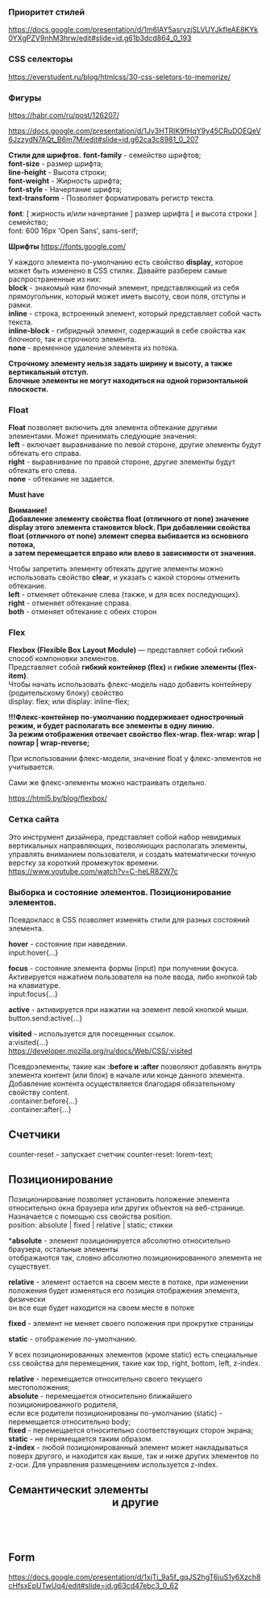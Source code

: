 ### Приоритет стилей
https://docs.google.com/presentation/d/1m6lAY5asryzjSLVUYJkfIeAE8KYk0YXgPZV9nhM3hrw/edit#slide=id.g61b3dcd864_0_193

###  CSS селекторы  
https://everstudent.ru/blog/htmlcss/30-css-seletors-to-memorize/

### Фигуры  
https://habr.com/ru/post/126207/

https://docs.google.com/presentation/d/1Jv3HTRIK9fHqY9y45CRuDOEQeV6JzzydN7AQt_B6m7M/edit#slide=id.g62ca3c8981_0_207

**Стили для шрифтов.**
**font-family** - семейство шрифтов;  
**font-size** - размер шрифта;  
**line-height** - Высота строки;  
**font-weight** - Жирность шрифта;  
**font-style** - Начертание шрифта;  
**text-transform** - Позволяет форматировать регистр текста.  

**font**: [ жирность и/или начертание ] размер шрифта [ и высота строки ] семейство;  
font: 600 16px 'Open Sans', sans-serif;

**Шрифты**
https://fonts.google.com/ 


У каждого элемента по-умолчанию есть свойство **display**, которое может быть изменено в CSS стилях. Давайте разберем самые распространенные из них:  
**block** - знакомый нам блочный элемент, представляющий из себя прямоугольник, который может иметь высоту, свои поля, отступы и рамки.  
**inline** - строка, встроенный элемент, который представляет собой часть текста.  
**inline-block** - гибридный элемент, содержащий в себе свойства как блочного, так и строчного элемента.  
**none** - временное удаление элемента из потока.

**Строчному элементу нельзя задать ширину и высоту, а также вертикальный отступ.  
Блочные элементы не могут находиться на одной горизонтальной плоскости.**

### Float  

**Float** позволяет включить для элемента обтекание другими элементами. Может принимать следующие значения:  
**left** - включает выравнивание по левой стороне, другие элементы будут обтекать его справа.  
**right** - выравнивание по правой стороне, другие элементы будут обтекать его слева.  
**none** - обтекание не задается.

**Must have**  

**Внимание!  
Добавление элементу свойства float (отличного от none) значение display этого элемента становится block.
При добавлении свойства float (отличного от none) элемент сперва выбивается из основного потока,  
а затем перемещается вправо или влево в зависимости от значения.**

Чтобы запретить элементу обтекать другие элементы можно использовать свойство **clear**, и указать с какой стороны отменить обтекание.  
**left** - отменяет обтекание слева (также, и для всех последующих).  
**right** - отменяет обтекание справа.  
**both** - отменяет обтекание с обеих сторон

### Flex 

**Flexbox (Flexible Box Layout Module)** — представляет собой гибкий способ компоновки элементов.   
Представляет собой **гибкий контейнер (flex)**  и **гибкие элементы (flex-item)**.  
Чтобы начать использовать флекс-модель надо добавить контейнеру (родительскому блоку) свойство   
display: flex; или display: inline-flex;

**!!!Флекс-контейнер по-умолчанию поддерживает однострочный режим, и будет располагать все элементы в одну линию.  
За режим отображения отвечает свойство flex-wrap.
flex-wrap: wrap | nowrap | wrap-reverse;**

При использовании флекс-модели, значение float у флекс-элементов не учитывается.

Сами же флекс-элементы можно настраивать отдельно.   

https://html5.by/blog/flexbox/  

### Сетка сайта 

Это инструмент дизайнера, представляет собой набор невидимых вертикальных направляющих, позволяющих располагать элементы,  
управлять вниманием пользователя, и создать математически точную верстку за короткий промежуток времени.   
https://www.youtube.com/watch?v=C-heLR82W7c

### Выборка и состояние элементов. Позиционирование элементов.  

Псевдокласс в CSS позволяет изменять стили для разных состояний элемента.

**hover** - состояние при наведении.  
input:hover{...}

**focus** - состояние элемента формы (input) при получении фокуса. Активируется нажатием пользователя на поле ввода, либо кнопкой tab на клавиатуре.  
input:focus{...}

**active** - активируется при нажатии на элемент левой кнопкой мыши.  
button.send:active{...}

**visited** - используется для посещенных ссылок.  
a:visited{...}  
https://developer.mozilla.org/ru/docs/Web/CSS/:visited

Псевдоэлементы, такие как **:before и :after** позволяют добавлять внутрь элемента контент (или блок) в начале или конце данного элемента.  
Добавление контента осуществляется благодаря обязательному свойству content.  
.container:before{...}  
.container:after{...}

## Cчетчики  
counter-reset - запускает счетчик
counter-reset: lorem-text;

## Позиционирование  

Позиционирование позволяет установить положение элемента относительно окна браузера или других объектов на веб-странице.  
Назначается с помощью css свойства position.  
position: absolute | fixed | relative | static;   стикки

***absolute** - элемент позиционируется абсолютно  относительно браузера, остальные элементы  
отображаются так, словно абсолютно позиционированного элемента не существует.  

**relative** - элемент остается на своем месте в потоке, при изменении положения будет изменяться его позиция отображения элемента, физически   
он все еще будет находится на своем месте в потоке

**fixed** - элемент не меняет своего положения при прокрутке страницы

**static** - отображение по-умолчанию.

У всех позиционированных элементов (кроме static) есть специальные css свойства для перемещения, такие как top, right, bottom, left, z-index.  

**relative** - перемещается относительно своего текущего местоположения;    
**absolute** - перемещается относительно ближайшего позиционированного родителя,  
если все родители позиционированы по-умолчанию (static) - перемещается относительно body;  
**fixed** - перемещается относительно соответствующих сторон экрана;    
**static** - не перемещается таким образом.    
**z-index** - любой позиционированный элемент может накладываться поверх другого, и находится как выше, так и ниже других элементов по z-оси. Для управления размещением используется z-index.

## Cемантическиt элементы <section> <header> <footer> <aside> <nav> <article> <main> и другие  
  

  
## Form  
https://docs.google.com/presentation/d/1xjTj_9a5f_gqJS2hgT6iuS1y6Xzch8cHfsxEpUTwUq4/edit#slide=id.g63cd47ebc3_0_62
